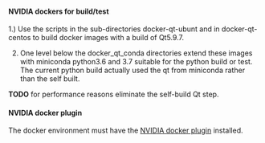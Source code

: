 #### NVIDIA dockers for build/test

1.) Use the scripts in the sub-directories docker-qt-ubunt and in docker-qt-centos to build docker images with a build of Qt5.9.7. 

2) One level below the docker_qt_conda directories extend these images with miniconda python3.6 and 3.7 suitable for the python build or test. The current python build actually used the qt from miniconda rather than the self built. 

**TODO** for performance reasons eliminate the self-build Qt step.

#### NVIDIA docker plugin 
The docker environment must have the [NVIDIA docker plugin](https://github.com/NVIDIA/nvidia-docker/wiki/nvidia-docker-plugin) installed. 